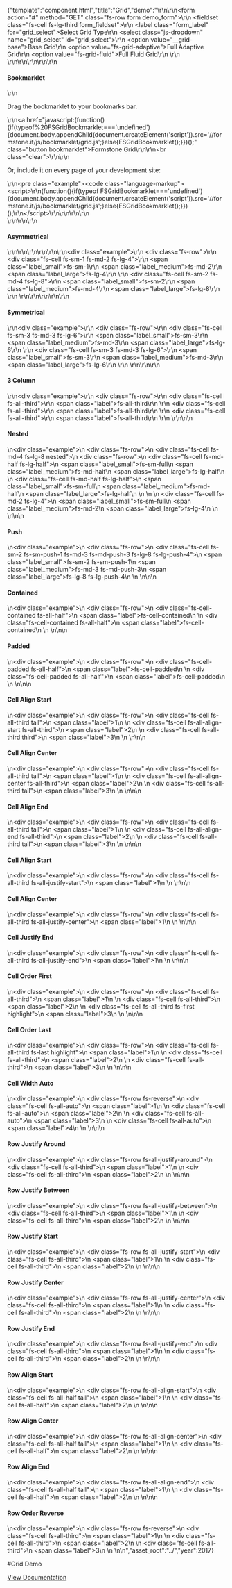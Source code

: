 {"template":"component.html","title":"Grid","demo":"<script>\r\n  Formstone.Ready(function() {\r\n    var $body = $(\"body\");\r\n      $gridSelect = $(\"#grid_select\").on(\"change\", function() {\r\n        var $target = $(this),\r\n          type = $target.val();\r\n\r\n        $body.removeClass(\"fs-grid-fluid fs-grid-adaptive\")\r\n           .addClass(type);\r\n      });\r\n  });\r\n</script>\r\n\r\n<form action=\"#\" method=\"GET\" class=\"fs-row form demo_form\">\r\n  <fieldset class=\"fs-cell fs-lg-third form_fieldset\">\r\n    <label class=\"form_label\" for=\"grid_select\">Select Grid Type</label>\r\n    <select class=\"js-dropdown\" name=\"grid_select\" id=\"grid_select\">\r\n      <option value=\"__grid-base\">Base Grid</option>\r\n      <option value=\"fs-grid-adaptive\">Full Adaptive Grid</option>\r\n      <option value=\"fs-grid-fluid\">Full Fluid Grid</option>\r\n    </select>\r\n  </fieldset>\r\n</form>\r\n\r\n\r\n<!-- Bookmarklet -->\r\n<h4>Bookmarklet</h4>\r\n<p>Drag the bookmarklet to your bookmarks bar.</p>\r\n<a href=\"javascript:(function(){if(typeof%20FSGridBookmarklet==='undefined'){document.body.appendChild(document.createElement('script')).src='//formstone.it/js/bookmarklet/grid.js';}else{FSGridBookmarklet();}})();\" class=\"button bookmarklet\">Formstone Grid</a>\r\n\r\n<br class=\"clear\">\r\n\r\n<p>Or, include it on every page of your development site:</p>\r\n<pre class=\"example\"><code class=\"language-markup\">&lt;script&gt;\r\n(function(){if(typeof FSGridBookmarklet==='undefined'){document.body.appendChild(document.createElement('script')).src='//formstone.it/js/bookmarklet/grid.js';}else{FSGridBookmarklet();}})();\r\n&lt;/script&gt;</code></pre>\r\n\r\n<script>\r\n(function(){if(typeof FSGridBookmarklet==='undefined'){document.body.appendChild(document.createElement('script')).src='//formstone.it/js/bookmarklet/grid.js';}else{FSGridBookmarklet();}})();\r\n</script>\r\n\r\n<br>\r\n\r\n\r\n<h4>Asymmetrical</h4>\r\n\r\n<!-- START: FIRSTDEMO -->\r\n\r\n<style>\r\n  .button.bookmarklet { clear: both; }\r\n\r\n  .example { margin: 20px 0; }\r\n  .example .fs-row { background: #CFD8DC; border-radius: 2px; padding-top: 1.8%; }\r\n  .example [class*=\"fs-cell\"] { background: #455a64; color: #fff; border-radius: 2px; margin-bottom: 1.8%; text-align: center; }\n  .example .tall { height: 100px; }\n  .example .highlight { background: #00bcd4; }\r\n  .example .nested { background: none; margin-top: 0; margin-bottom: 0; }\r\n  .example .nested .fs-row { padding-top: 0; }\r\n  .example [class*=\"label\"] { display: block; padding-top: 15px; padding-bottom: 15px; }\r\n\r\n  /*.example .label,\r\n  .example .label_small,\r\n  .example .label_medium,\r\n  .example .label_large { background: #455a64; }*/\r\n\r\n  .example .label_small,\r\n  .example .label_medium,\r\n  .example .label_large { display: none; }\r\n\r\n  @media screen and (min-width: 0px) and (max-width: 739px) {\r\n    .example .label_small { display: block; }\r\n  }\r\n  @media screen and (min-width: 740px) and (max-width: 979px) {\r\n    .example .label_medium { display: block; }\r\n  }\r\n  @media screen and (min-width: 980px) {\r\n    .example .label_large { display: block; }\r\n  }\r\n</style>\r\n\r\n<div class=\"example\">\r\n  <div class=\"fs-row\">\r\n    <div class=\"fs-cell fs-sm-1 fs-md-2 fs-lg-4\">\r\n      <span class=\"label_small\">fs-sm-1</span>\r\n      <span class=\"label_medium\">fs-md-2</span>\r\n      <span class=\"label_large\">fs-lg-4</span>\r\n    </div>\r\n    <div class=\"fs-cell fs-sm-2 fs-md-4 fs-lg-8\">\r\n      <span class=\"label_small\">fs-sm-2</span>\r\n      <span class=\"label_medium\">fs-md-4</span>\r\n      <span class=\"label_large\">fs-lg-8</span>\r\n    </div>\r\n  </div>\r\n</div>\r\n\r\n<!-- END: FIRSTDEMO -->\r\n\r\n<h4>Symmetrical</h4>\r\n<div class=\"example\">\r\n  <div class=\"fs-row\">\r\n    <div class=\"fs-cell fs-sm-3 fs-md-3 fs-lg-6\">\r\n      <span class=\"label_small\">fs-sm-3</span>\r\n      <span class=\"label_medium\">fs-md-3</span>\r\n      <span class=\"label_large\">fs-lg-6</span>\r\n    </div>\r\n    <div class=\"fs-cell fs-sm-3 fs-md-3 fs-lg-6\">\r\n      <span class=\"label_small\">fs-sm-3</span>\r\n      <span class=\"label_medium\">fs-md-3</span>\r\n      <span class=\"label_large\">fs-lg-6</span>\r\n    </div>\r\n  </div>\r\n</div>\r\n\r\n<h4>3 Column</h4>\r\n<div class=\"example\">\r\n  <div class=\"fs-row\">\r\n    <div class=\"fs-cell fs-all-third\">\r\n      <span class=\"label\">fs-all-third</span>\r\n    </div>\r\n    <div class=\"fs-cell fs-all-third\">\r\n      <span class=\"label\">fs-all-third</span>\r\n    </div>\r\n    <div class=\"fs-cell fs-all-third\">\r\n      <span class=\"label\">fs-all-third</span>\r\n    </div>\r\n  </div>\r\n</div>\n\n<h4>Nested</h4>\n<div class=\"example\">\n  <div class=\"fs-row\">\n    <div class=\"fs-cell fs-md-4 fs-lg-8 nested\">\n      <div class=\"fs-row\">\n        <div class=\"fs-cell fs-md-half fs-lg-half\">\n          <span class=\"label_small\">fs-sm-full</span>\n          <span class=\"label_medium\">fs-md-half</span>\n          <span class=\"label_large\">fs-lg-half</span>\n        </div>\n        <div class=\"fs-cell fs-md-half fs-lg-half\">\n          <span class=\"label_small\">fs-sm-full</span>\n          <span class=\"label_medium\">fs-md-half</span>\n          <span class=\"label_large\">fs-lg-half</span>\n        </div>\n      </div>\n    </div>\n    <div class=\"fs-cell fs-md-2 fs-lg-4\">\n      <span class=\"label_small\">fs-sm-full</span>\n      <span class=\"label_medium\">fs-md-2</span>\n      <span class=\"label_large\">fs-lg-4</span>\n    </div>\n  </div>\n</div>\n\n<h4>Push</h4>\n<div class=\"example\">\n  <div class=\"fs-row\">\n    <div class=\"fs-cell fs-sm-2 fs-sm-push-1 fs-md-3 fs-md-push-3 fs-lg-8 fs-lg-push-4\">\n      <span class=\"label_small\">fs-sm-2 fs-sm-push-1</span>\n      <span class=\"label_medium\">fs-md-3 fs-md-push-3</span>\n      <span class=\"label_large\">fs-lg-8 fs-lg-push-4</span>\n    </div>\n  </div>\n</div>\n\n<h4>Contained</h4>\n<div class=\"example\">\n  <div class=\"fs-row\">\n    <div class=\"fs-cell-contained fs-all-half\">\n      <span class=\"label\">fs-cell-contained</span>\n    </div>\n    <div class=\"fs-cell-contained fs-all-half\">\n      <span class=\"label\">fs-cell-contained</span>\n    </div>\n  </div>\n</div>\n\n<h4>Padded</h4>\n<div class=\"example\">\n  <div class=\"fs-row\">\n    <div class=\"fs-cell-padded fs-all-half\">\n      <span class=\"label\">fs-cell-padded</span>\n    </div>\n    <div class=\"fs-cell-padded fs-all-half\">\n      <span class=\"label\">fs-cell-padded</span>\n    </div>\n  </div>\n</div>\n\n<h4>Cell Align Start</h4>\n<div class=\"example\">\n  <div class=\"fs-row\">\n    <div class=\"fs-cell fs-all-third tall\">\n      <span class=\"label\">1</span>\n    </div>\n    <div class=\"fs-cell fs-all-align-start fs-all-third\">\n      <span class=\"label\">2</span>\n    </div>\n    <div class=\"fs-cell fs-all-third third\">\n      <span class=\"label\">3</span>\n    </div>\n  </div>\n</div>\n\n<h4>Cell Align Center</h4>\n<div class=\"example\">\n  <div class=\"fs-row\">\n    <div class=\"fs-cell fs-all-third tall\">\n      <span class=\"label\">1</span>\n    </div>\n    <div class=\"fs-cell fs-all-align-center fs-all-third\">\n      <span class=\"label\">2</span>\n    </div>\n    <div class=\"fs-cell fs-all-third tall\">\n      <span class=\"label\">3</span>\n    </div>\n  </div>\n</div>\n\n<h4>Cell Align End</h4>\n<div class=\"example\">\n  <div class=\"fs-row\">\n    <div class=\"fs-cell fs-all-third tall\">\n      <span class=\"label\">1</span>\n    </div>\n    <div class=\"fs-cell fs-all-align-end fs-all-third\">\n      <span class=\"label\">2</span>\n    </div>\n    <div class=\"fs-cell fs-all-third tall\">\n      <span class=\"label\">3</span>\n    </div>\n  </div>\n</div>\n\n<h4>Cell Align Start</h4>\n<div class=\"example\">\n  <div class=\"fs-row\">\n    <div class=\"fs-cell fs-all-third fs-all-justify-start\">\n      <span class=\"label\">1</span>\n    </div>\n  </div>\n</div>\n\n<h4>Cell Align Center</h4>\n<div class=\"example\">\n  <div class=\"fs-row\">\n    <div class=\"fs-cell fs-all-third fs-all-justify-center\">\n      <span class=\"label\">1</span>\n    </div>\n  </div>\n</div>\n\n<h4>Cell Justify End</h4>\n<div class=\"example\">\n  <div class=\"fs-row\">\n    <div class=\"fs-cell fs-all-third fs-all-justify-end\">\n      <span class=\"label\">1</span>\n    </div>\n  </div>\n</div>\n\n<h4>Cell Order First</h4>\n<div class=\"example\">\n  <div class=\"fs-row\">\n    <div class=\"fs-cell fs-all-third\">\n      <span class=\"label\">1</span>\n    </div>\n    <div class=\"fs-cell fs-all-third\">\n      <span class=\"label\">2</span>\n    </div>\n    <div class=\"fs-cell fs-all-third fs-first highlight\">\n      <span class=\"label\">3</span>\n    </div>\n  </div>\n</div>\n\n<h4>Cell Order Last</h4>\n<div class=\"example\">\n  <div class=\"fs-row\">\n    <div class=\"fs-cell fs-all-third fs-last highlight\">\n      <span class=\"label\">1</span>\n    </div>\n    <div class=\"fs-cell fs-all-third\">\n      <span class=\"label\">2</span>\n    </div>\n    <div class=\"fs-cell fs-all-third\">\n      <span class=\"label\">3</span>\n    </div>\n  </div>\n</div>\n\n<h4>Cell Width Auto</h4>\n<div class=\"example\">\n  <div class=\"fs-row fs-reverse\">\n    <div class=\"fs-cell fs-all-auto\">\n      <span class=\"label\">1</span>\n    </div>\n    <div class=\"fs-cell fs-all-auto\">\n      <span class=\"label\">2</span>\n    </div>\n    <div class=\"fs-cell fs-all-auto\">\n      <span class=\"label\">3</span>\n    </div>\n    <div class=\"fs-cell fs-all-auto\">\n      <span class=\"label\">4</span>\n    </div>\n  </div>\n</div>\n\n<h4>Row Justify Around</h4>\n<div class=\"example\">\n  <div class=\"fs-row fs-all-justify-around\">\n    <div class=\"fs-cell fs-all-third\">\n      <span class=\"label\">1</span>\n    </div>\n    <div class=\"fs-cell fs-all-third\">\n      <span class=\"label\">2</span>\n    </div>\n  </div>\n</div>\n\n<h4>Row Justify Between</h4>\n<div class=\"example\">\n  <div class=\"fs-row fs-all-justify-between\">\n    <div class=\"fs-cell fs-all-third\">\n      <span class=\"label\">1</span>\n    </div>\n    <div class=\"fs-cell fs-all-third\">\n      <span class=\"label\">2</span>\n    </div>\n  </div>\n</div>\n\n<h4>Row Justify Start</h4>\n<div class=\"example\">\n  <div class=\"fs-row fs-all-justify-start\">\n    <div class=\"fs-cell fs-all-third\">\n      <span class=\"label\">1</span>\n    </div>\n    <div class=\"fs-cell fs-all-third\">\n      <span class=\"label\">2</span>\n    </div>\n  </div>\n</div>\n\n<h4>Row Justify Center</h4>\n<div class=\"example\">\n  <div class=\"fs-row fs-all-justify-center\">\n    <div class=\"fs-cell fs-all-third\">\n      <span class=\"label\">1</span>\n    </div>\n    <div class=\"fs-cell fs-all-third\">\n      <span class=\"label\">2</span>\n    </div>\n  </div>\n</div>\n\n<h4>Row Justify End</h4>\n<div class=\"example\">\n  <div class=\"fs-row fs-all-justify-end\">\n    <div class=\"fs-cell fs-all-third\">\n      <span class=\"label\">1</span>\n    </div>\n    <div class=\"fs-cell fs-all-third\">\n      <span class=\"label\">2</span>\n    </div>\n  </div>\n</div>\n\n<h4>Row Align Start</h4>\n<div class=\"example\">\n  <div class=\"fs-row fs-all-align-start\">\n    <div class=\"fs-cell fs-all-half tall\">\n      <span class=\"label\">1</span>\n    </div>\n    <div class=\"fs-cell fs-all-half\">\n      <span class=\"label\">2</span>\n    </div>\n  </div>\n</div>\n\n<h4>Row Align Center</h4>\n<div class=\"example\">\n  <div class=\"fs-row fs-all-align-center\">\n    <div class=\"fs-cell fs-all-half tall\">\n      <span class=\"label\">1</span>\n    </div>\n    <div class=\"fs-cell fs-all-half\">\n      <span class=\"label\">2</span>\n    </div>\n  </div>\n</div>\n\n<h4>Row Align End</h4>\n<div class=\"example\">\n  <div class=\"fs-row fs-all-align-end\">\n    <div class=\"fs-cell fs-all-half tall\">\n      <span class=\"label\">1</span>\n    </div>\n    <div class=\"fs-cell fs-all-half\">\n      <span class=\"label\">2</span>\n    </div>\n  </div>\n</div>\n\n<h4>Row Order Reverse</h4>\n<div class=\"example\">\n  <div class=\"fs-row fs-reverse\">\n    <div class=\"fs-cell fs-all-third\">\n      <span class=\"label\">1</span>\n    </div>\n    <div class=\"fs-cell fs-all-third\">\n      <span class=\"label\">2</span>\n    </div>\n    <div class=\"fs-cell fs-all-third\">\n      <span class=\"label\">3</span>\n    </div>\n  </div>\n</div>\n","asset_root":"../","year":2017}

 #Grid Demo
<p class="back_link"><a href="https://formstone.it/components/grid">View Documentation</a></p>